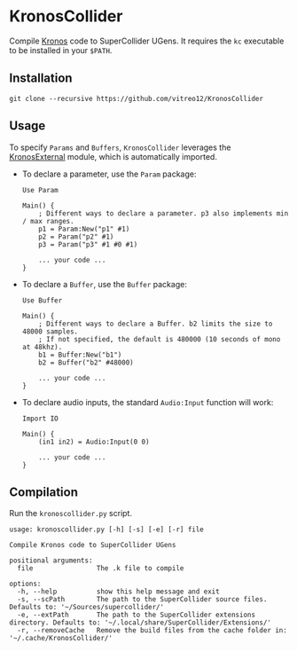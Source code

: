 # KronosCollider
Compile [Kronos](https://kronoslang.io/) code to SuperCollider UGens. It requires the `kc` executable to be installed in your `$PATH`.

## Installation

`git clone --recursive https://github.com/vitreo12/KronosCollider`

## Usage

To specify `Params` and `Buffers`, `KronosCollider` leverages the [KronosExternal](https://github.com/vitreo12/KronosExternal) module, which is automatically imported. 

- To declare a parameter, use the `Param` package:

    ```
    Use Param

    Main() {
        ; Different ways to declare a parameter. p3 also implements min / max ranges.
        p1 = Param:New("p1" #1)
        p2 = Param("p2" #1)
        p3 = Param("p3" #1 #0 #1)

        ... your code ...
    }
    ```

- To declare a `Buffer`, use the `Buffer` package:

    ```
    Use Buffer

    Main() {
        ; Different ways to declare a Buffer. b2 limits the size to 48000 samples.
        ; If not specified, the default is 480000 (10 seconds of mono at 48khz).
        b1 = Buffer:New("b1")
        b2 = Buffer("b2" #48000)

        ... your code ...
    }
    ```

- To declare audio inputs, the standard `Audio:Input` function will work:

    ```
    Import IO

    Main() {
        (in1 in2) = Audio:Input(0 0)

        ... your code ...
    }
    ```

## Compilation

Run the `kronoscollider.py` script. 

```
usage: kronoscollider.py [-h] [-s] [-e] [-r] file

Compile Kronos code to SuperCollider UGens

positional arguments:
  file                The .k file to compile

options:
  -h, --help          show this help message and exit
  -s, --scPath        The path to the SuperCollider source files. Defaults to: '~/Sources/supercollider/'
  -e, --extPath       The path to the SuperCollider extensions directory. Defaults to: '~/.local/share/SuperCollider/Extensions/'
  -r, --removeCache   Remove the build files from the cache folder in: '~/.cache/KronosCollider/'
```